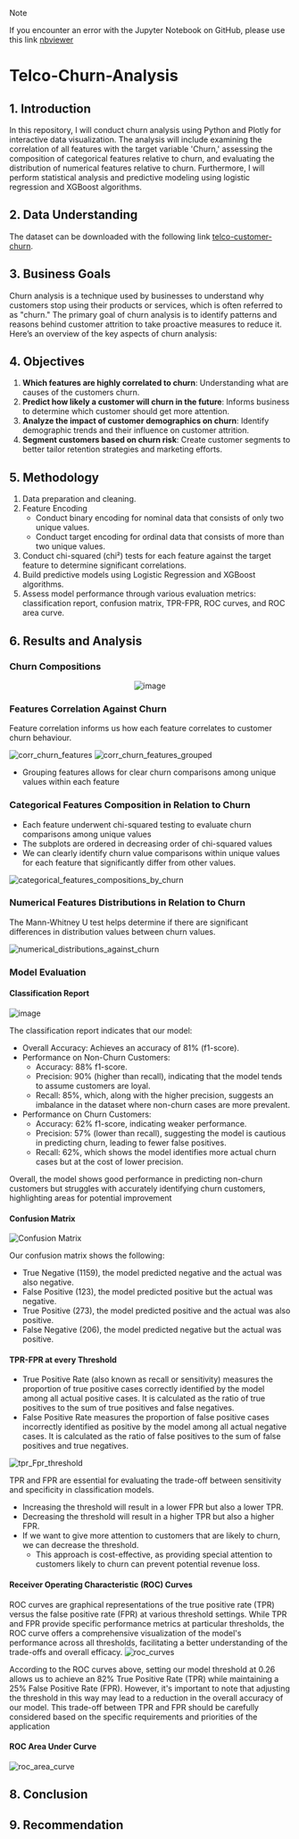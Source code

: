 > [!NOTE]
> If you encounter an error with the Jupyter Notebook on GitHub, please use this link [nbviewer](https://nbviewer.org/github/Agungvpzz/Telco-Churn-Analysis/blob/main/Telco%20Customer%20Churn%20Analysis.ipynb)


# Telco-Churn-Analysis

## 1. Introduction
In this repository, I will conduct churn analysis using Python and Plotly for interactive data visualization. The analysis will include examining the correlation of all features with the target variable 'Churn,' assessing the composition of categorical features relative to churn, and evaluating the distribution of numerical features relative to churn. Furthermore, I will perform statistical analysis and predictive modeling using logistic regression and XGBoost algorithms.


## 2. Data Understanding
The dataset can be downloaded with the following link [telco-customer-churn](https://www.kaggle.com/datasets/blastchar/telco-customer-churn/data).

## 3. Business Goals
Churn analysis is a technique used by businesses to understand why customers stop using their products or services, which is often referred to as "churn." The primary goal of churn analysis is to identify patterns and reasons behind customer attrition to take proactive measures to reduce it. Here’s an overview of the key aspects of churn analysis:

## 4. Objectives

1. <b>Which features are highly correlated to churn</b>: Understanding what are causes of the customers churn.
2. <b>Predict how likely a customer will churn in the future</b>: Informs business to determine which customer should get more attention.
3. <b>Analyze the impact of customer demographics on churn</b>: Identify demographic trends and their influence on customer attrition.
4. <b>Segment customers based on churn risk</b>: Create customer segments to better tailor retention strategies and marketing efforts.

## 5. Methodology
1. Data preparation and cleaning.
2. Feature Encoding
    - Conduct binary encoding for nominal data that consists of only two unique values.
    - Conduct target encoding for ordinal data that consists of more than two unique values.
3. Conduct chi-squared (chi²) tests for each feature against the target feature to determine significant correlations.
4. Build predictive models using Logistic Regression and XGBoost algorithms.
5. Assess model performance through various evaluation metrics: classification report, confusion matrix, TPR-FPR, ROC curves, and ROC area curve.

## 6. Results and Analysis

### Churn Compositions
<div align=center>

  ![image](https://github.com/Agungvpzz/Telco-Churn-Analysis/assets/48642326/aa82f4ce-f1a6-4ca2-8a6e-82fa95c342a6)
</div>

### Features Correlation Against Churn
Feature correlation informs us how each feature correlates to customer churn behaviour.

![corr_churn_features](https://github.com/Agungvpzz/Telco-Churn-Analysis/assets/48642326/cf57de7d-d9dc-4884-967a-89bcf009afcd)
![corr_churn_features_grouped](https://github.com/Agungvpzz/Telco-Churn-Analysis/assets/48642326/131fed9d-581a-4f29-ad73-0dc805728b0e)

- Grouping features allows for clear churn comparisons among unique values within each feature

### Categorical Features Composition in Relation to Churn
- Each feature underwent chi-squared testing to evaluate churn comparisons among unique values
- The subplots are ordered in decreasing order of chi-squared values
- We can clearly identify churn value comparisons within unique values for each feature that significantly differ from other values.
  
![categorical_features_compositions_by_churn](https://github.com/Agungvpzz/Telco-Churn-Analysis/assets/48642326/783d24ca-16a9-471c-9c57-d5a3786219f2)

### Numerical Features Distributions in Relation to Churn
The Mann-Whitney U test helps determine if there are significant differences in distribution values between churn values.

![numerical_distributions_against_churn](https://github.com/Agungvpzz/Telco-Churn-Analysis/assets/48642326/406bfbf8-a4eb-4f8d-9ac7-bdbc374ab6d8)

### Model Evaluation
#### Classification Report
![image](https://github.com/Agungvpzz/Telco-Churn-Analysis/assets/48642326/7cbf7e0c-9d81-4084-9154-2bb617691612)

The classification report indicates that our model:
- Overall Accuracy: Achieves an accuracy of 81% (f1-score).
- Performance on Non-Churn Customers:
    - Accuracy: 88% f1-score.
    - Precision: 90% (higher than recall), indicating that the model tends to assume customers are loyal.
    - Recall: 85%, which, along with the higher precision, suggests an imbalance in the dataset where non-churn cases are more prevalent.
- Performance on Churn Customers:
    - Accuracy: 62% f1-score, indicating weaker performance.
    - Precision: 57% (lower than recall), suggesting the model is cautious in predicting churn, leading to fewer false positives.
    - Recall: 62%, which shows the model identifies more actual churn cases but at the cost of lower precision.
       
Overall, the model shows good performance in predicting non-churn customers but struggles with accurately identifying churn customers, highlighting areas for potential improvement

#### Confusion Matrix
![Confusion Matrix](https://github.com/Agungvpzz/Telco-Churn-Analysis/assets/48642326/9c224b58-2700-4430-aa79-b4c0c3d7d1d9)

Our confusion matrix shows the following:
- True Negative (1159), the model predicted negative and the actual was also negative.
- False Positive (123), the model predicted positive but the actual was negative.
- True Positive (273), the model predicted positive and the actual was also positive.
- False Negative (206), the model predicted negative but the actual was positive.

#### TPR-FPR at every Threshold
- True Positive Rate (also known as recall or sensitivity) measures the proportion of true positive cases correctly identified by the model among all actual positive cases. It is calculated as the ratio of true positives to the sum of true positives and false negatives.
- False Positive Rate measures the proportion of false positive cases incorrectly identified as positive by the model among all actual negative cases. It is calculated as the ratio of false positives to the sum of false positives and true negatives. 

![tpr_Fpr_threshold](https://github.com/Agungvpzz/Telco-Churn-Analysis/assets/48642326/02ddf4fd-9757-4903-a380-43b3ad63996d)

TPR and FPR are essential for evaluating the trade-off between sensitivity and specificity in classification models.
- Increasing the threshold will result in a lower FPR but also a lower TPR.
- Decreasing the threshold will result in a higher TPR but also a higher FPR.
- If we want to give more attention to customers that are likely to churn, we can decrease the threshold.
    - This approach is cost-effective, as providing special attention to customers likely to churn can prevent potential revenue loss.

#### Receiver Operating Characteristic (ROC) Curves
ROC curves are graphical representations of the true positive rate (TPR) versus the false positive rate (FPR) at various threshold settings. While TPR and FPR provide specific performance metrics at particular thresholds, the ROC curve offers a comprehensive visualization of the model's performance across all thresholds, facilitating a better understanding of the trade-offs and overall efficacy.
![roc_curves](https://github.com/Agungvpzz/Telco-Churn-Analysis/assets/48642326/9fd40b28-ae08-47ee-8fd1-fa9f965cdde7)

According to the ROC curves above, setting our model threshold at 0.26 allows us to achieve an 82% True Positive Rate (TPR) while maintaining a 25% False Positive Rate (FPR). However, it's important to note that adjusting the threshold in this way may lead to a reduction in the overall accuracy of our model. This trade-off between TPR and FPR should be carefully considered based on the specific requirements and priorities of the application

#### ROC Area Under Curve
![roc_area_curve](https://github.com/Agungvpzz/Telco-Churn-Analysis/assets/48642326/61203082-60b6-411d-a519-089fd187d845)


## 8. Conclusion

## 9. Recommendation



